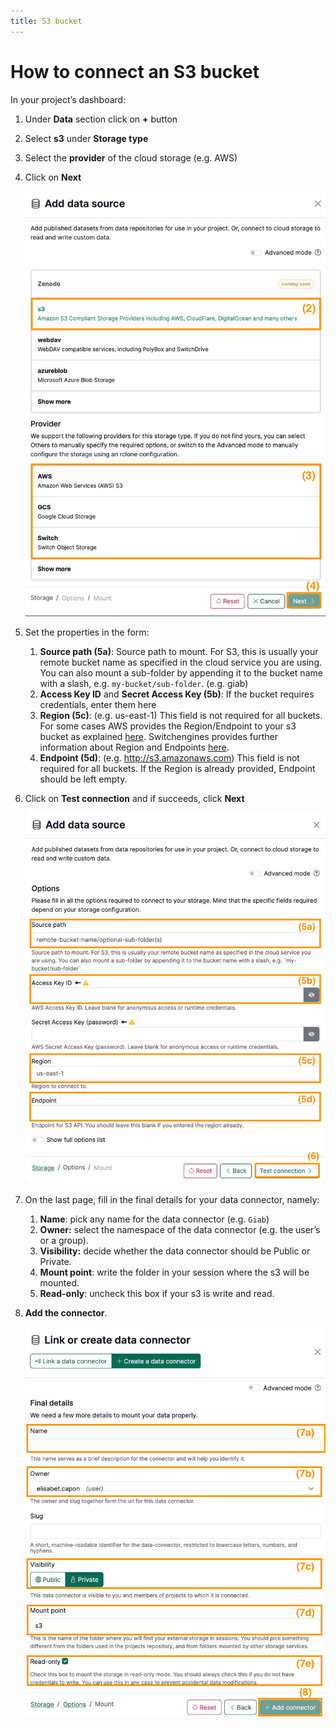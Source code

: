 ```yaml
---
title: S3 bucket
---
```


# How to connect an S3 bucket

In your project’s dashboard:

1. Under **Data** section click on  **+** button
2. Select **s3** under **Storage type**
3. Select the **provider** of the cloud storage (e.g. AWS)
4. Click on **Next**
    
    ![image.png](add-s3-bucket-10.png)
    
5. Set the properties in the form:
    1. **Source path (5a)**: Source path to mount. For S3, this is usually your remote bucket name as specified in the cloud service you are using. You can also mount a sub-folder by appending it to the bucket name with a slash, e.g. `my-bucket/sub-folder`. (e.g. giab)
    2. **Access Key ID** and **Secret Access Key (5b)**: If the bucket requires credentials, enter them here
    3. **Region (5c)**: (e.g. us-east-1) This field is not required for all buckets. For some cases AWS provides the Region/Endpoint to your s3 bucket as explained [here](https://docs.aws.amazon.com/general/latest/gr/s3.html). Switchengines provides further information about Region and Endpoints [here](https://help.switch.ch/engines/documentation/object-storage/).
    4. **Endpoint (5d)**: (e.g. http://s3.amazonaws.com) This field is not required for all buckets. If the Region is already provided, Endpoint should be left empty.
6. Click on **Test connection** and if succeeds, click **Next**
    
    ![image.png](add-s3-bucket-20.png)
    
7. On the last page, fill in the final details for your data connector, namely:
    1. **Name**: pick any name for the data connector (e.g. `Giab`)
    2. **Owner:** select the namespace of the data connector (e.g. the user’s or a group).
    3. **Visibility:** decide whether the data connector should be Public or Private.
    4. **Mount point**: write the folder in your session where the s3 will be mounted.
    5. **Read-only**: uncheck this box if your s3 is write and read.
8. **Add the connector**.
    
    ![image.png](add-s3-bucket-30.png)
